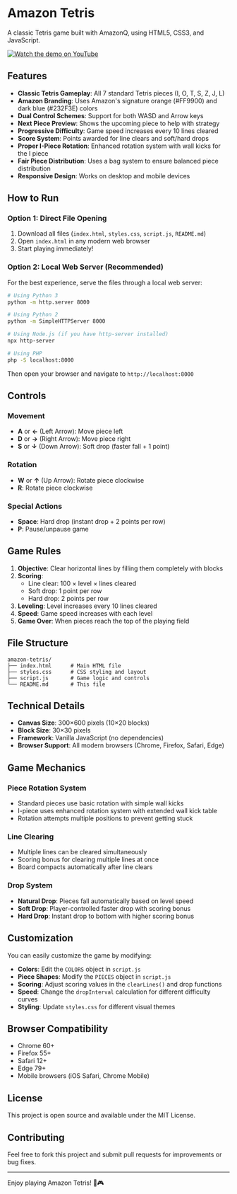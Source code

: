 # Amazon Tetris

A classic Tetris game built with AmazonQ, using HTML5, CSS3, and JavaScript.

[![Watch the demo on YouTube](https://img.shields.io/badge/YouTube-Video-red?logo=youtube&style=for-the-badge)](https://www.youtube.com/watch?v=XKAQwAxlGVc)

## Features

- **Classic Tetris Gameplay**: All 7 standard Tetris pieces (I, O, T, S, Z, J, L)
- **Amazon Branding**: Uses Amazon's signature orange (#FF9900) and dark blue (#232F3E) colors
- **Dual Control Schemes**: Support for both WASD and Arrow keys
- **Next Piece Preview**: Shows the upcoming piece to help with strategy
- **Progressive Difficulty**: Game speed increases every 10 lines cleared
- **Score System**: Points awarded for line clears and soft/hard drops
- **Proper I-Piece Rotation**: Enhanced rotation system with wall kicks for the I piece
- **Fair Piece Distribution**: Uses a bag system to ensure balanced piece distribution
- **Responsive Design**: Works on desktop and mobile devices

## How to Run

### Option 1: Direct File Opening

1. Download all files (`index.html`, `styles.css`, `script.js`, `README.md`)
2. Open `index.html` in any modern web browser
3. Start playing immediately!

### Option 2: Local Web Server (Recommended)

For the best experience, serve the files through a local web server:

```bash
# Using Python 3
python -m http.server 8000

# Using Python 2
python -m SimpleHTTPServer 8000

# Using Node.js (if you have http-server installed)
npx http-server

# Using PHP
php -S localhost:8000
```

Then open your browser and navigate to `http://localhost:8000`

## Controls

### Movement

- **A** or **←** (Left Arrow): Move piece left
- **D** or **→** (Right Arrow): Move piece right
- **S** or **↓** (Down Arrow): Soft drop (faster fall + 1 point)

### Rotation

- **W** or **↑** (Up Arrow): Rotate piece clockwise
- **R**: Rotate piece clockwise

### Special Actions

- **Space**: Hard drop (instant drop + 2 points per row)
- **P**: Pause/unpause game

## Game Rules

1. **Objective**: Clear horizontal lines by filling them completely with blocks
2. **Scoring**:
   - Line clear: 100 × level × lines cleared
   - Soft drop: 1 point per row
   - Hard drop: 2 points per row
3. **Leveling**: Level increases every 10 lines cleared
4. **Speed**: Game speed increases with each level
5. **Game Over**: When pieces reach the top of the playing field

## File Structure

```
amazon-tetris/
├── index.html      # Main HTML file
├── styles.css      # CSS styling and layout
├── script.js       # Game logic and controls
└── README.md       # This file
```

## Technical Details

- **Canvas Size**: 300×600 pixels (10×20 blocks)
- **Block Size**: 30×30 pixels
- **Framework**: Vanilla JavaScript (no dependencies)
- **Browser Support**: All modern browsers (Chrome, Firefox, Safari, Edge)

## Game Mechanics

### Piece Rotation System

- Standard pieces use basic rotation with simple wall kicks
- I-piece uses enhanced rotation system with extended wall kick table
- Rotation attempts multiple positions to prevent getting stuck

### Line Clearing

- Multiple lines can be cleared simultaneously
- Scoring bonus for clearing multiple lines at once
- Board compacts automatically after line clears

### Drop System

- **Natural Drop**: Pieces fall automatically based on level speed
- **Soft Drop**: Player-controlled faster drop with scoring bonus
- **Hard Drop**: Instant drop to bottom with higher scoring bonus

## Customization

You can easily customize the game by modifying:

- **Colors**: Edit the `COLORS` object in `script.js`
- **Piece Shapes**: Modify the `PIECES` object in `script.js`
- **Scoring**: Adjust scoring values in the `clearLines()` and drop functions
- **Speed**: Change the `dropInterval` calculation for different difficulty curves
- **Styling**: Update `styles.css` for different visual themes

## Browser Compatibility

- Chrome 60+
- Firefox 55+
- Safari 12+
- Edge 79+
- Mobile browsers (iOS Safari, Chrome Mobile)

## License

This project is open source and available under the MIT License.

## Contributing

Feel free to fork this project and submit pull requests for improvements or bug fixes.

---

Enjoy playing Amazon Tetris! 🧱🎮

